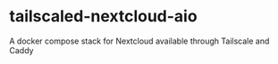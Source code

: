 # tailscaled-nextcloud-aio
A docker compose stack for Nextcloud available through Tailscale and Caddy
